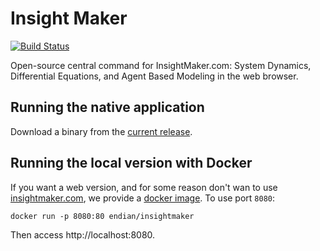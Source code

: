 # Insight Maker

[![Build Status](https://travis-ci.org/endiangroup/insightmaker.svg?branch=master)](https://travis-ci.org/endiangroup/insightmaker)

Open-source central command for InsightMaker.com: System Dynamics, Differential Equations, and Agent Based Modeling in the web browser.

## Running the native application

Download a binary from the [current release](https://github.com/endiangroup/insightmaker/releases/latest).

## Running the local version with Docker

If you want a web version, and for some reason don't wan to use [insightmaker.com](https://insightmaker.com), we provide a [docker image](https://hub.docker.com/r/endian/insightmaker). To use port `8080`:

```
docker run -p 8080:80 endian/insightmaker
```

Then access http://localhost:8080.
